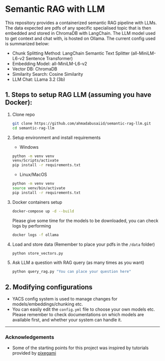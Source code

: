 # Semantic RAG with LLM

This repository provides a containerized semantic RAG pipeline with LLMs.
The data expected are pdfs of any specific specialised topic that is then embedded and stored in ChromaDB with LangChain. The LLM model used to get context and chat with, is hosted on Ollama. The current config used is summarized below:
- Chunk Splitting Method: LangChain Semantic Text Splitter (all-MiniLM-L6-v2 Sentence Transformer)
- Embedding Model: all-MiniLM-L6-v2
- Vector DB: ChromaDB
- Similarity Search: Cosine Similarity
- LLM Chat: LLama 3.2 (3b)

## 1. Steps to setup RAG LLM (assuming you have Docker):
1. Clone repo
    ```bash
    git clone https://github.com/ahmadabusaiid/semantic-rag-llm.git
    cd semantic-rag-llm
    ```

2. Setup environment and install requirements
    - Windows
    ```bash
    python -m venv venv
    venv/Scripts/activate
    pip install -r requirements.txt
    ```

    - Linux/MacOS
    ```bash
    python -m venv venv
    source venv/bin/activate
    pip install -r requirements.txt
    ```

3. Docker containers setup
    ```bash
    docker-compose up -d --build
    ```
    Please give some time for the models to be downloaded, you can check logs by performing
    ```bash
    docker logs -f ollama
    ```

4. Load and store data (Remember to place your pdfs in the `/data` folder)
    ```bash
    python store_vectors.py
    ```

5. Ask LLM a question with RAG query (as many times as you want)
    ```bash
    python query_rag.py "You can place your question here"
    ```


## 2. Modifying configurations
- YACS config system is used to manage changes for models/embeddings/chunking etc.
- You can easily edit the `config.yml` file to choose your own models etc. Please remember to check documentations on which models are available first, and whether your system can handle it.



---
### Acknowledgements
- Some of the starting points for this project was inspired by tutorials provided by [pixegami](https://github.com/pixegami)